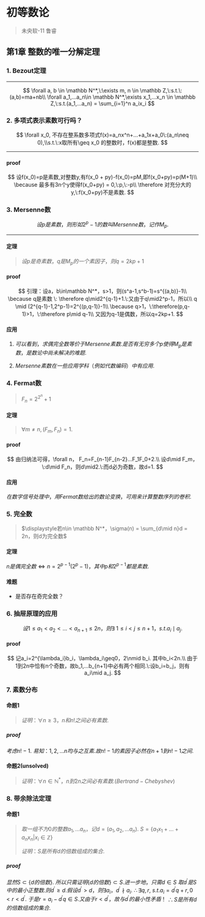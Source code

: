 # 初等数论
> 未央软-11  鲁睿


##  第1章 整数的唯一分解定理
### 1. Bezout定理

***

$$
\forall a, b \in \mathbb N^*,\:\exists m, n \in \mathbb Z,\:s.t.\:(a,b)=ma+nb\\
\forall a_1,...a_n\in \mathbb N^*,\exists x_1,...x_n \in \mathbb Z,\:s.t.(a_1,...a_n) = \sum_{i=1}^n a_ix_i
$$



### 2. 多项式表示素数可行吗？

$$
\forall x_0, 不存在整系数多项式f(x)=a_nx^n+...+a_1x+a_0\:(a_n\neq 0),\\s.t.\:x取所有\geq x_0 的整数时，f(x)都是整数.
$$

***

#### proof

$$
设f(x_0)=p是素数,对整数y,有f(x_0 + py)-f(x_0)=pM,即f(x_0+py)=p(M+1)\\
\because 最多有3n个y使得f(x_0+py) = 0,\:p,\:-p\\
\therefore 对充分大的y,\:f(x_0+py)不是素数.
$$

### 3. Mersenne数

$$
设p是素数，则形如2^p-1的数叫Mersenne数，记作M_p.
$$

***

#### 定理

> $设p是奇素数，q是M_p的一个素因子，则q=2kp+1$

#### proof

$$
引理：设a，b\in\mathbb N^*，s>1，则(s^a-1,s^b-1)=s^{(a,b)}-1\\
\because q是素数 \: \therefore q\mid2^{q-1}+1.\:又由于q\mid2^p-1，所以\\
q \mid (2^{q-1}-1,2^p-1)=2^{(p,q-1)}-1\\
\because q>1，\:\therefore(p,q-1)>1，\:\therefore p\mid q-1\\
又因为q-1是偶数，所以q=2kp+1.
$$

#### 应用

1. $可以看到，求偶完全数等价于Mersenne素数.是否有无穷多个p使得M_p是素数，是数论中尚未解决的难题.$

2. $Mersenne素数在一些应用学科（例如代数编码）中有应用.$



### 4. Fermat数

> $F_n=2^{2^n}+1$

#### 定理

> $\forall m \neq n, (F_m,F_n)=1.$

#### proof

$$
由归纳法可得，\forall n， F_n=F_{n-1}F_{n-2}...F_1F_0+2.\\
设d\mid F_m， \:d\mid F_n，则d\mid2.\:而d必为奇数，故d=1.
$$

#### 应用

$在数字信号处理中，用Fermat数给出的数论变换，可用来计算整数序列的卷积.$



### 5. 完全数

> $\displaystyle若n\in \mathbb N^*，\sigma(n) = \sum_{d\mid n}d = 2n，则d为完全数$

#### 定理

$n是偶完全数\iff n=2^{p-1}(2^p-1)，其中p和2^{p-1}都是素数.$

#### 难题

* 是否存在奇完全数？



### 6. 抽屉原理的应用
$$
设1\leq a_1 < a_2 <...<a_{n+1}\leq 2n，则\exists\:1\leq i < j \leq n+1，s.t.a_i \mid a_j.
$$

#### proof

$$
记a_i=2^{\lambda_i}b_i，\lambda_i\geq0，2\nmid b_i. 其中b_i<2n.\\
由于1到2n中恰有n个奇数，故b_1,...b_{n+1}中必有两个相同.\:设b_i=b_j，则有a_i\mid a_j.
$$



### 7. 素数分布

#### 命题1

> $证明：\forall n \geq3，n和n!之间必有素数.$

##### proof

$考虑n!-1.\:易知：1,2,...n均与之互素.故n!-1的素因子必然在n+1到n!-1之间.$



#### 命题2(unsolved)

>$证明：\forall n \in \mathbb N^*，n到2n之间必有素数.(Bertrand-Chebyshev)$



### 8. 带余除法定理

#### 命题1

> $取一组不为0的整数a_1,...a_n，记d=(a_1,a_2,...a_n).\:S=\{a_1x_1+...+a_nx_n|x_i\in\mathbb Z\}$
>
> $证明：S是所有d的倍数组成的集合.$

##### proof

$显然S\subset \{d的倍数\}.$
$所以只需证明\{d的倍数\}\subset S.进一步地，只需d\in S$
$取d^{'}是S中的最小正整数.则d^{'}\geq d. 假设d^{'}>d，则\exists a_i，d^{'} \nmid a_i.$
$\therefore \exists  q,r,\:s.t.a_i=d^{'}q+r,0<r<d^{'}.$
$于是r = a_i-d^{'}q\in S.又由于r<d^{'}，故与d^{'}的最小性矛盾！$
$\therefore S是所有d的倍数组成的集合.$
